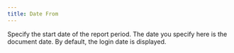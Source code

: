 ```yaml
---
title: Date From
---
```



Specify the start date of the report period. The date you specify here  is the document date. By default, the login date is displayed.
